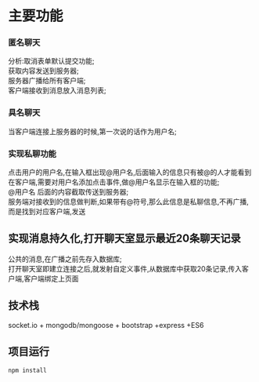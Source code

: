 # 主要功能
### 匿名聊天
分析:取消表单默认提交功能;   
获取内容发送到服务器;   
服务器广播给所有客户端;  
客户端接收到消息放入消息列表;
### 具名聊天
当客户端连接上服务器的时候,第一次说的话作为用户名;    
### 实现私聊功能
点击用户的用户名,在输入框出现@用户名,后面输入的信息只有被@的人才能看到    
在客户端,需要对用户名添加点击事件,做@用户名显示在输入框的功能;       
@用户名 后面的内容截取传送到服务器;      
服务端对接收到的信息做判断,如果带有@符号,那么此信息是私聊信息,不再广播,而是找到对应客户端,发送
##  实现消息持久化,打开聊天室显示最近20条聊天记录 
公共的消息,在广播之前先存入数据库;    
打开聊天室即建立连接之后,就发射自定义事件,从数据库中获取20条记录,传入客户端,客户端绑定上页面   

## 技术栈
socket.io + mongodb/mongoose + bootstrap +express +ES6

## 项目运行
```
npm install
```